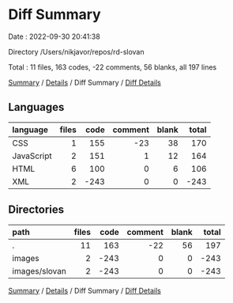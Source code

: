 # Diff Summary

Date : 2022-09-30 20:41:38

Directory /Users/nikjavor/repos/rd-slovan

Total : 11 files,  163 codes, -22 comments, 56 blanks, all 197 lines

[Summary](results.md) / [Details](details.md) / Diff Summary / [Diff Details](diff-details.md)

## Languages
| language | files | code | comment | blank | total |
| :--- | ---: | ---: | ---: | ---: | ---: |
| CSS | 1 | 155 | -23 | 38 | 170 |
| JavaScript | 2 | 151 | 1 | 12 | 164 |
| HTML | 6 | 100 | 0 | 6 | 106 |
| XML | 2 | -243 | 0 | 0 | -243 |

## Directories
| path | files | code | comment | blank | total |
| :--- | ---: | ---: | ---: | ---: | ---: |
| . | 11 | 163 | -22 | 56 | 197 |
| images | 2 | -243 | 0 | 0 | -243 |
| images/slovan | 2 | -243 | 0 | 0 | -243 |

[Summary](results.md) / [Details](details.md) / Diff Summary / [Diff Details](diff-details.md)
